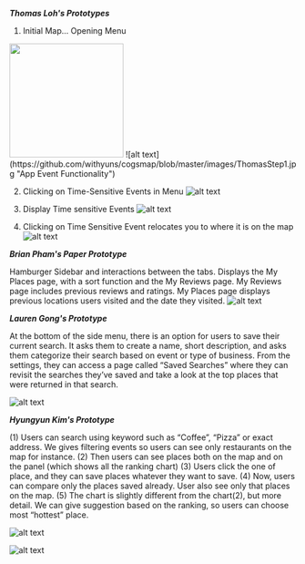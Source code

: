 ***Thomas Loh's Prototypes***

1. Initial Map... Opening Menu
<img src="https://github.com/withyuns/cogsmap/blob/master/images/ThomasStep1.jpg" width="200">
![alt text](https://github.com/withyuns/cogsmap/blob/master/images/ThomasStep1.jpg "App Event Functionality")

2. Clicking on Time-Sensitive Events in Menu 
![alt text](https://github.com/withyuns/cogsmap/blob/master/images/ThomasStep2.jpg "Clicking on Event in Menu")

3. Display Time sensitive Events
![alt text](https://github.com/withyuns/cogsmap/blob/master/images/ThomasStep3.jpg "Display all time-sensitive events that have occurred in the area")

4. Clicking on Time Sensitive Event relocates you to where it is on the map
![alt text](https://github.com/withyuns/cogsmap/blob/master/images/ThomasStep4.jpg "Display all time-sensitive events that have occurred in the area")

***Brian Pham's Paper Prototype***

Hamburger Sidebar and interactions between the tabs. Displays the My Places page, with a sort function and the My Reviews page. My Reviews page includes previous reviews and ratings. My Places page displays previous locations users visited and the date they visited.
![alt text](https://github.com/withyuns/cogsmap/blob/master/images/PaperPrototype2.jpg "Hamburger Sidebar with multiple tabs such as Places, Reviews and Settings")

***Lauren Gong's Prototype***

At the bottom of the side menu, there is an option for users to save their current search. It asks them to create a name, short description, and asks them categorize their search based on event or type of business. From the settings, they can access a page called “Saved Searches” where they can revisit the searches they’ve saved and take a look at the top places that were returned in that search. 

![alt text](https://github.com/withyuns/cogsmap/blob/dcf043bbc472e1630a7e1c7f95c5ff650017664b/images/PaperPrototype_Lauren.jpg "Save current search functionality")

***Hyungyun Kim's Prototype***

(1) Users can search using keyword such as “Coffee”, “Pizza” or exact address. We gives filtering events so users can see only restaurants on the map for instance.
(2) Then users can see places both on the map and on the panel (which shows all the ranking chart)
(3) Users click the one of place, and they can save places whatever they want to save.
(4) Now, users can compare only the places saved already. User also see only that places on the map.
(5) The chart is slightly different from the chart(2), but more detail. We can give suggestion based on the ranking, so users can choose most “hottest” place.

![alt text](https://github.com/withyuns/cogsmap/blob/dcf043bbc472e1630a7e1c7f95c5ff650017664b/images/yun_prototype2_1.jpg "First screen")


![alt text](https://github.com/withyuns/cogsmap/blob/dcf043bbc472e1630a7e1c7f95c5ff650017664b/images/yun_prototype2_2.jpg "Second screen")
